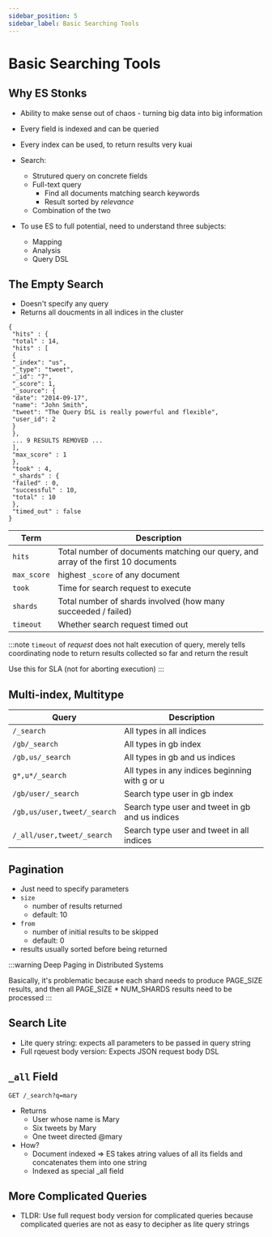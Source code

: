 ```yaml
---
sidebar_position: 5
sidebar_label: Basic Searching Tools
---
```

# Basic Searching Tools

## Why ES Stonks
- Ability to make sense out of chaos - turning big data into big information
- Every field is indexed and can be queried
- Every index can be used, to return results very kuai
- Search:
	- Strutured query on concrete fields
	- Full-text query
		- Find all documents matching search keywords
		- Result sorted by _relevance_
	- Combination of the two

- To use ES to full potential, need to understand three subjects:
	- Mapping
	- Analysis
	- Query DSL

## The Empty Search
- Doesn't specify any query
- Returns all doucments in all indices in the cluster

```
{
 "hits" : {
 "total" : 14,
 "hits" : [
 {
 "_index": "us",
 "_type": "tweet",
 "_id": "7",
 "_score": 1,
 "_source": {
 "date": "2014-09-17",
 "name": "John Smith",
 "tweet": "The Query DSL is really powerful and flexible",
 "user_id": 2
 }
 },
 ... 9 RESULTS REMOVED ...
 ],
 "max_score" : 1
 },
 "took" : 4,
 "_shards" : {
 "failed" : 0,
 "successful" : 10,
 "total" : 10
 },
 "timed_out" : false
}
```

| Term | Description | 
| ---- | ----------- | 
|`hits` | Total number of documents matching our query, and array of the first 10 documents|
|`max_score` | highest `_score` of any document|
|`took` | Time for search request to execute|
|`shards` | Total number of shards involved (how many succeeded / failed) |
| `timeout` | Whether search request timed out| 

:::note
`timeout` of *request* does not halt execution of query, merely tells coordinating node to return results collected so far and return the result

Use this for SLA (not for aborting execution)
:::

## Multi-index, Multitype
|Query | Description|
|----- | -----------|
| `/_search` |  All types in all indices |
| `/gb/_search` |  All types in gb index |
| `/gb,us/_search` |  All types in gb and us indices |
| `g*,u*/_search` |  All types in any indices beginning with g or u |
| `/gb/user/_search` |  Search type user in gb index |
| `/gb,us/user,tweet/_search` |  Search type user and tweet in gb and us indices |
| `/_all/user,tweet/_search` |  Search type user and tweet in all indices |

## Pagination
- Just need to specify parameters
- `size`
	- number of results returned
	- default: 10
- `from`
	- number of initial results to be skipped
	- default: 0
- results usually sorted before being returned

:::warning
Deep Paging in Distributed Systems

Basically, it's problematic because each shard needs to produce PAGE_SIZE results, and then all PAGE_SIZE * NUM_SHARDS results need to be processed 
:::

## Search Lite
- Lite query string: expects all parameters to be passed in query string
- Full rqeuest body version: Expects JSON request body DSL

## `_all` Field
`GET /_search?q=mary`
- Returns
	- User whose name is Mary
	- Six tweets by Mary
	- One tweet directed @mary
- How?
	- Document indexed => ES takes atring values of all its fields and concatenates them into one string
	- Indexed as special _all field

## More Complicated Queries
- TLDR: Use full request body version for complicated queries because complicated queries are not as easy to decipher as lite query strings